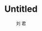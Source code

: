 ---
layout: artwork
categories: artwork
author: 刘 君
title: Untitled
caption: ～
image: /assets/images/artwork/painting015.jpg
thumb: /assets/images/artwork/thumbs/painting015.jpg
order: 214
---